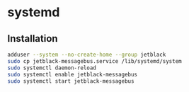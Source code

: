 # systemd

## Installation

```bash
adduser --system --no-create-home --group jetblack
sudo cp jetblack-messagebus.service /lib/systemd/system
sudo systemctl daemon-reload
sudo systemctl enable jetblack-messagebus
sudo systemctl start jetblack-messagebus
```